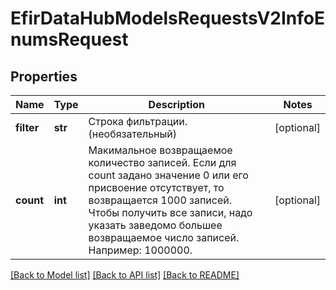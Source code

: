 # EfirDataHubModelsRequestsV2InfoEnumsRequest

## Properties
Name | Type | Description | Notes
------------ | ------------- | ------------- | -------------
**filter** | **str** | Строка фильтрации. (необязательный) | [optional] 
**count** | **int** | Макимальное возвращаемое количество записей.  Если для count задано значение 0 или его присвоение отсутствует, то возвращается 1000 записей.  Чтобы получить все записи, надо указать заведомо большее возвращаемое число записей. Например: 1000000. | [optional] 

[[Back to Model list]](../README.md#documentation-for-models) [[Back to API list]](../README.md#documentation-for-api-endpoints) [[Back to README]](../README.md)

